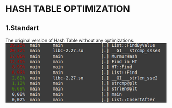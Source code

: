 HASH TABLE OPTIMIZATION
=======================
1.Standart
---------------
The original version of Hash Table without any optimizations.
![Image alt](Hash_table_class/HT_optimisation/Description/1_Standart.png "Standart")
